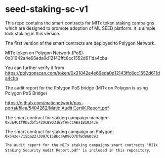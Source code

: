 # seed-staking-sc-v1
This repo contains the smart contracts for MITx token staking campaigns which are designed to promote adoption of ML SEED platform. It is simple lock staking in this version.

The first version of the smart contracts are deployed to Polygon Network.

MITx token on Polygon Network (PoS): 0x31042a4e66eda0d12143ffc8cc1552d611da4cba

You can further verify it from https://polygonscan.com/token/0x31042a4e66eda0d12143ffc8cc1552d611da4cba

The audit report for the Polygon PoS bridge (MITx on Polygon is using Polygon PoS Bridge)

https://github.com/maticnetwork/pos-portal/files/5404262/Matic.Audit.CertiK.Report.pdf

The smart contract for staking campaign manager: `0x3E461f8DEd5f5420CB9D31B2fAFccABa1B183436`

The smart contract for staking campaign on Polygon: `0xb42eF715ba2273097C15BbcaA896D7bfBd860393`

`The audit report for the MITx staking campaigns smart contracts "MITx Staking Security Audit Report.pdf" is included in this repository`.



